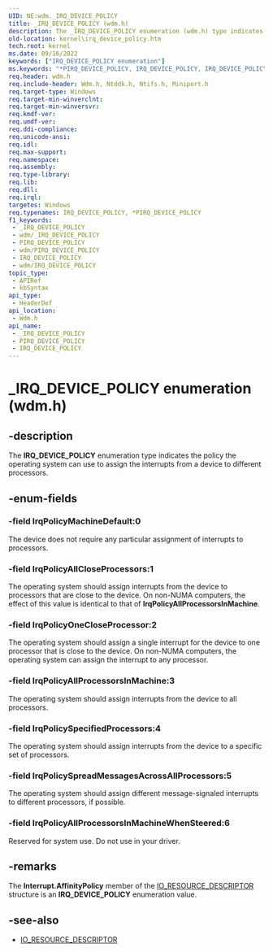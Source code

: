 ```yaml
---
UID: NE:wdm._IRQ_DEVICE_POLICY
title: _IRQ_DEVICE_POLICY (wdm.h)
description: The _IRQ_DEVICE_POLICY enumeration (wdm.h) type indicates the operating system policy used to assign interrupts from a device to different processors.
old-location: kernel\irq_device_policy.htm
tech.root: kernel
ms.date: 09/16/2022
keywords: ["IRQ_DEVICE_POLICY enumeration"]
ms.keywords: "*PIRQ_DEVICE_POLICY, IRQ_DEVICE_POLICY, IRQ_DEVICE_POLICY enumeration [Kernel-Mode Driver Architecture], IrqPolicyAllCloseProcessors, IrqPolicyAllProcessorsInMachine, IrqPolicyMachineDefault, IrqPolicyOneCloseProcessor, IrqPolicySpecifiedProcessors, IrqPolicySpreadMessagesAcrossAllProcessors, PIRQ_DEVICE_POLICY, PIRQ_DEVICE_POLICY enumeration pointer [Kernel-Mode Driver Architecture], _IRQ_DEVICE_POLICY, kernel.irq_device_policy, sysenum_09bcf230-5558-447e-8646-c60d807365d4.xml, wdm/IRQ_DEVICE_POLICY, wdm/IrqPolicyAllCloseProcessors, wdm/IrqPolicyAllProcessorsInMachine, wdm/IrqPolicyMachineDefault, wdm/IrqPolicyOneCloseProcessor, wdm/IrqPolicySpecifiedProcessors, wdm/IrqPolicySpreadMessagesAcrossAllProcessors, wdm/PIRQ_DEVICE_POLICY"
req.header: wdm.h
req.include-header: Wdm.h, Ntddk.h, Ntifs.h, Miniport.h
req.target-type: Windows
req.target-min-winverclnt: 
req.target-min-winversvr: 
req.kmdf-ver: 
req.umdf-ver: 
req.ddi-compliance: 
req.unicode-ansi: 
req.idl: 
req.max-support: 
req.namespace: 
req.assembly: 
req.type-library: 
req.lib: 
req.dll: 
req.irql: 
targetos: Windows
req.typenames: IRQ_DEVICE_POLICY, *PIRQ_DEVICE_POLICY
f1_keywords:
 - _IRQ_DEVICE_POLICY
 - wdm/_IRQ_DEVICE_POLICY
 - PIRQ_DEVICE_POLICY
 - wdm/PIRQ_DEVICE_POLICY
 - IRQ_DEVICE_POLICY
 - wdm/IRQ_DEVICE_POLICY
topic_type:
 - APIRef
 - kbSyntax
api_type:
 - HeaderDef
api_location:
 - Wdm.h
api_name:
 - _IRQ_DEVICE_POLICY
 - PIRQ_DEVICE_POLICY
 - IRQ_DEVICE_POLICY
---
```


# _IRQ_DEVICE_POLICY enumeration (wdm.h)

## -description

The **IRQ_DEVICE_POLICY** enumeration type indicates the policy the operating system can use to assign the interrupts from a device to different processors.

## -enum-fields

### -field IrqPolicyMachineDefault:0

The device does not require any particular assignment of interrupts to processors.

### -field IrqPolicyAllCloseProcessors:1

The operating system should assign interrupts from the device to processors that are close to the device. On non-NUMA computers, the effect of this value is identical to that of **IrqPolicyAllProcessorsInMachine**.

### -field IrqPolicyOneCloseProcessor:2

The operating system should assign a single interrupt for the device to one processor that is close to the device. On non-NUMA computers, the operating system can assign the interrupt to any processor.

### -field IrqPolicyAllProcessorsInMachine:3

The operating system should assign interrupts from the device to all processors.

### -field IrqPolicySpecifiedProcessors:4

The operating system should assign interrupts from the device to a specific set of processors.

### -field IrqPolicySpreadMessagesAcrossAllProcessors:5

The operating system should assign different message-signaled interrupts to different processors, if possible.

### -field IrqPolicyAllProcessorsInMachineWhenSteered:6

Reserved for system use. Do not use in your driver.

## -remarks

The **Interrupt.AffinityPolicy** member of the [IO_RESOURCE_DESCRIPTOR](./ns-wdm-_io_resource_descriptor.md) structure is an **IRQ_DEVICE_POLICY** enumeration value.

## -see-also

- [IO_RESOURCE_DESCRIPTOR](./ns-wdm-_io_resource_descriptor.md)

